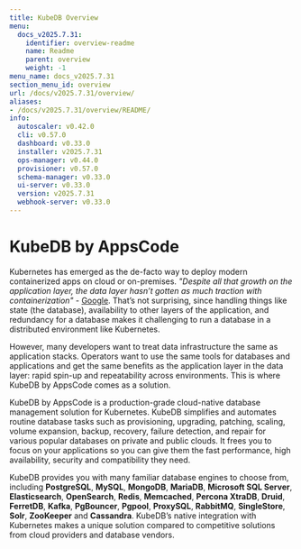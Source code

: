 ```yaml
---
title: KubeDB Overview
menu:
  docs_v2025.7.31:
    identifier: overview-readme
    name: Readme
    parent: overview
    weight: -1
menu_name: docs_v2025.7.31
section_menu_id: overview
url: /docs/v2025.7.31/overview/
aliases:
- /docs/v2025.7.31/overview/README/
info:
  autoscaler: v0.42.0
  cli: v0.57.0
  dashboard: v0.33.0
  installer: v2025.7.31
  ops-manager: v0.44.0
  provisioner: v0.57.0
  schema-manager: v0.33.0
  ui-server: v0.33.0
  version: v2025.7.31
  webhook-server: v0.33.0
---
```


# KubeDB by AppsCode

Kubernetes has emerged as the de-facto way to deploy modern containerized apps on cloud or on-premises. _"Despite all that growth on the application layer, the data layer hasn’t gotten as much traction with containerization"_ - [Google](https://cloud.google.com/blog/products/databases/to-run-or-not-to-run-a-database-on-kubernetes-what-to-consider). That’s not surprising, since handling things like state (the database), availability to other layers of the application, and redundancy for a database makes it challenging to run a database in a distributed environment like Kubernetes.

However, many developers want to treat data infrastructure the same as application stacks. Operators want to use the same tools for databases and applications and get the same benefits as the application layer in the data layer: rapid spin-up and repeatability across environments. This is where KubeDB by AppsCode comes as a solution.

KubeDB by AppsCode is a production-grade cloud-native database management solution for Kubernetes. KubeDB simplifies and automates routine database tasks such as provisioning, upgrading, patching, scaling, volume expansion, backup, recovery, failure detection, and repair for various popular databases on private and public clouds. It frees you to focus on your applications so you can give them the fast performance, high availability, security and compatibility they need.

KubeDB provides you with many familiar database engines to choose from, including **PostgreSQL**, **MySQL**, **MongoDB**, **MariaDB**, **Microsoft SQL Server**, **Elasticsearch**, **OpenSearch**, **Redis**, **Memcached**, **Percona XtraDB**, **Druid**, **FerretDB**, **Kafka**, **PgBouncer**, **Pgpool**, **ProxySQL**, **RabbitMQ**, **SingleStore**, **Solr**, **ZooKeeper** and **Cassandra**. KubeDB’s native integration with Kubernetes makes a unique solution compared to competitive solutions from cloud providers and database vendors.
